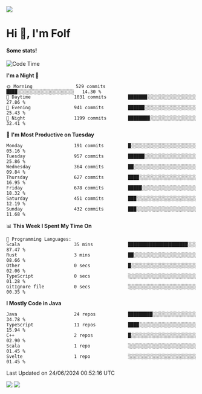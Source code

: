 <img src="https://komarev.com/ghpvc/?username=itsfolf"/>
<h1>Hi 👋, I'm Folf</h1>


#### Some stats!
<!--START_SECTION:waka-->
![Code Time](http://img.shields.io/badge/Code%20Time-2%2C242%20hrs%2042%20mins-blue)

**I'm a Night 🦉** 

```text
🌞 Morning                529 commits         ████░░░░░░░░░░░░░░░░░░░░░   14.30 % 
🌆 Daytime                1031 commits        ███████░░░░░░░░░░░░░░░░░░   27.86 % 
🌃 Evening                941 commits         ██████░░░░░░░░░░░░░░░░░░░   25.43 % 
🌙 Night                  1199 commits        ████████░░░░░░░░░░░░░░░░░   32.41 % 
```
📅 **I'm Most Productive on Tuesday** 

```text
Monday                   191 commits         █░░░░░░░░░░░░░░░░░░░░░░░░   05.16 % 
Tuesday                  957 commits         ██████░░░░░░░░░░░░░░░░░░░   25.86 % 
Wednesday                364 commits         ██░░░░░░░░░░░░░░░░░░░░░░░   09.84 % 
Thursday                 627 commits         ████░░░░░░░░░░░░░░░░░░░░░   16.95 % 
Friday                   678 commits         █████░░░░░░░░░░░░░░░░░░░░   18.32 % 
Saturday                 451 commits         ███░░░░░░░░░░░░░░░░░░░░░░   12.19 % 
Sunday                   432 commits         ███░░░░░░░░░░░░░░░░░░░░░░   11.68 % 
```


📊 **This Week I Spent My Time On** 

```text
💬 Programming Languages: 
Scala                    35 mins             ██████████████████████░░░   87.47 % 
Rust                     3 mins              ██░░░░░░░░░░░░░░░░░░░░░░░   08.66 % 
Other                    0 secs              █░░░░░░░░░░░░░░░░░░░░░░░░   02.06 % 
TypeScript               0 secs              ░░░░░░░░░░░░░░░░░░░░░░░░░   01.28 % 
GitIgnore file           0 secs              ░░░░░░░░░░░░░░░░░░░░░░░░░   00.35 % 
```

**I Mostly Code in Java** 

```text
Java                     24 repos            █████████░░░░░░░░░░░░░░░░   34.78 % 
TypeScript               11 repos            ████░░░░░░░░░░░░░░░░░░░░░   15.94 % 
C++                      2 repos             █░░░░░░░░░░░░░░░░░░░░░░░░   02.90 % 
Scala                    1 repo              ░░░░░░░░░░░░░░░░░░░░░░░░░   01.45 % 
Svelte                   1 repo              ░░░░░░░░░░░░░░░░░░░░░░░░░   01.45 % 
```




 Last Updated on 24/06/2024 00:52:16 UTC
<!--END_SECTION:waka-->
<a src="https://discord.com/users/1090088995976925305"><img src="https://lanyard-profile-readme.vercel.app/api/1090088995976925305"/></a></td> 
<img src="https://hit.yhype.me/github/profile?user_id=9268058"/>
